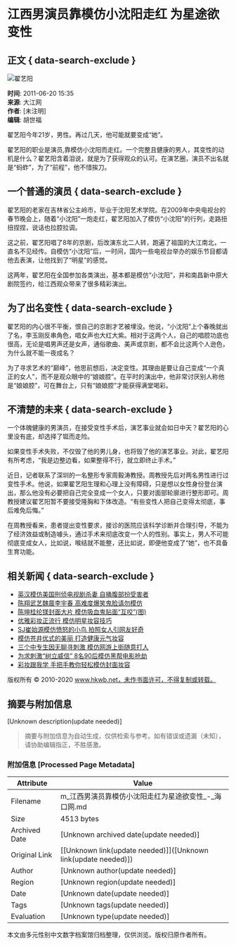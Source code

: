 # 江西男演员靠模仿小沈阳走红 为星途欲变性

## 正文 { data-search-exclude }


![翟艺阳](http://img.hkwb.net/14810.files/pic300.jpg)

**时间**: 2011-06-20 15:35  
**来源**: 大江网  
**作者**: [未注明]  
**编辑**: 胡世福  

翟艺阳今年21岁，男性。再过几天，他可能就要变成“她”。

翟艺阳的职业是演员,靠模仿小沈阳而走红。一个完整且健康的男人，其变性的动机是什么？翟艺阳含着泪说，就是为了获得观众的认可。在演艺圈，演员不出名就是“蚂蚱”，为了“前程”，他不惜挨刀。

## 一个普通的演员 { data-search-exclude }

翟艺阳的老家在吉林省公主岭市，毕业于沈阳艺术学院。在2009年中央电视台的春节晚会上，随着“小沈阳”一炮走红，翟艺阳加入了模仿“小沈阳”的行列，走路扭扭捏捏，说话也拉腔拉调。

这之前，翟艺阳唱了8年的京剧，后改演东北二人转，跑遍了祖国的大江南北，一直名不见经传。自模仿“小沈阳”后，一时间，国内一些电视台举办的娱乐节目都请他去表演，让他找到了“明星”的感觉。

这两年，翟艺阳在全国参加各类演出，基本都是模仿“小沈阳”，并和南昌新中原大剧院签约，给江西观众带来了很多精彩演出。

## 为了出名变性 { data-search-exclude }

翟艺阳的内心很不平衡，恨自己的京剧才艺被埋没。他说，“小沈阳”上个春晚就出了名，李玉刚反串角色，唱女声也大红大紫。相对于这两个人，自己的唱腔功底也很高，无论是唱男声还是女声，通俗歌曲、美声或京剧，都不会比这两个人逊色，为什么就不能一夜成名？

为了寻求艺术的“巅峰”，他思前想后，决定变性。其理由是要让自己变成“一个真正的女人”，而不是观众眼中的“娘娘腔”。在平时的演出中，他非常讨厌别人称他是“娘娘腔”，可在舞台上，只有“娘娘腔”才能获得满堂喝彩。

## 不清楚的未来 { data-search-exclude }

一个体魄健康的男演员，在接受变性手术后，演艺事业就会如日中天？翟艺阳的心里没有底，却选择了铤而走险。

如果变性手术失败，不仅毁了他的男儿身，也将毁了他的演艺事业。对此，翟艺阳有所考虑，“我是边整边看，如果整得不行，就立即终止手术。”

近日，记者联系了深圳的一名整形专家周毅涛教授。周教授先后对两名男性进行过变性手术。他说，如果翟艺阳生理和心理上没有障碍，只是想以女性身份登台演出，那么他没有必要把自己完全变成一个女人，只要对面部轮廓进行整形即可。周教授建议翟艺阳暂不要接受隆胸和下体改造。“有些变性人把自己变得太彻底，事后难免后悔。”

在周教授看来，患者提出变性要求，接诊的医院应该科学诊断并合理引导，不能为了经济效益或制造噱头，通过手术来彻底改变一个人的性别。事实上，男人不可能彻底变成女人，比如说，喉结就不能整，还比如说，即便他变成了“她”，也不具备生育功能。

## 相关新闻 { data-search-exclude }

- [英汉模仿美国刑侦电视剧杀妻 自捅腹部扮受害者](http://www.hkwb.net/news/content/2011-06/19/content_349095.htm)
- [陈翔武艺魏晨李宇春 高难度爆笑鬼脸请勿模仿](http://www.hkwb.net/news/content/2011-06/18/content_348475.htm)
- [陈坤桂纶镁封面大片 模仿吸血鬼贴面“互咬”(图)](http://www.hkwb.net/news/content/2011-06/04/content_333654.htm)
- [优雅彩妆正流行 模仿明星妆容技巧](http://www.hkwb.net/nrpd/content/2011-06/03/content_333202.htm)
- [SJ崔始源模仿愤怒的小鸟 拍照女人引网友好奇](http://www.hkwb.net/news/content/2011-05/30/content_328262.htm)
- [模仿苍井优式的美丽 打造健康元气妆容](http://www.hkwb.net/nrpd/content/2011-05/26/content_323375.htm)
- [三个中专生因无聊寻刺激 模仿网游上街随意打人](http://www.hkwb.net/news/content/2011-05/24/content_321170.htm)
- [为求刺激“树立威信” 8名90后模仿黑帮电影抢劫](http://www.hkwb.net/news/content/2011-05/16/content_311908.htm)
- [彩妆跟我学 手把手教你轻松模仿封面妆容](http://www.hkwb.net/nrpd/content/2011-05/13/content_309471.htm)

版权所有 © 2010-2020 www.hkwb.net，未作书面许可，不得复制或转载。
<!-- tcd_original_link http://m.hkwb.net/content/2011-06/20/content_350552.htm -->


## 摘要与附加信息

<!-- tcd_abstract -->
[Unknown description(update needed)]
<!-- tcd_abstract_end -->

> 摘要与附加信息为自动生成，仅供检索与参考。如有错误或遗漏（未知），请协助编辑指正，不胜感激。

### 附加信息 [Processed Page Metadata]

| Attribute       | Value                                  |
|-----------------|----------------------------------------|
| Filename        | m_江西男演员靠模仿小沈阳走红为星途欲变性_-_海口网.md                             |
| Size            | 4513 bytes                           |
| Archived Date   | [Unknown archived date(update needed)]                             |
| Original Link   | [[Unknown link(update needed)]]([Unknown link(update needed)])                       |
| Author          | [Unknown author(update needed)]                               |
| Region          | [Unknown region(update needed)]                               |
| Date            | [Unknown date(update needed)]                                 |
| Tags            | [Unknown tags(update needed)]                                 |
| Evaluation            | [Unknown type(update needed)]                                 |
<!-- tcd_table_end -->

本文由多元性别中文数字档案馆归档整理，仅供浏览。版权归原作者所有。
